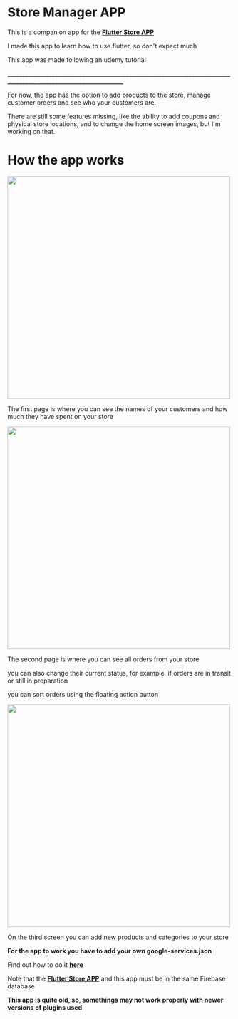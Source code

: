 # Store Manager APP

This is a companion app for the **[Flutter Store APP](https://github.com/guibrandalisee/FlutterStoreApp)**

I made this app to learn how to use flutter, so don't expect much

This app was made following an udemy tutorial

**__________________________________________________________________________________________________________________**


For now, the app has the option to add products to the store, manage customer orders and see who your customers are.

There are still some features missing, like the ability to add coupons and physical store locations, and to change the home screen images, but I'm working on that.

# How the app works

<img src="https://user-images.githubusercontent.com/41174096/127559575-8597b4b0-f178-4599-917b-50823c6bb1f8.png" height="500">

The first page is where you can see the names of your customers and how much they have spent on your store

<img src="https://user-images.githubusercontent.com/41174096/127559399-1425ae20-d538-4d82-b0f2-961dbe12ff3c.png" height="500">

The second page is where you can see all orders from your store

you can also change their current status, for example, if orders are in transit or still in preparation

you can sort orders using the floating action button

<img src="https://user-images.githubusercontent.com/41174096/127559938-c188cf01-ad74-4326-8897-daebfdc0ee81.png" height="500">

On the third screen you can add new products and categories to your store

**For the app to work you have to add your own google-services.json**

Find out how to do it **[here](https://firebase.google.com/docs/flutter/setup)**

Note that the **[Flutter Store APP](https://github.com/guibrandalisee/FlutterStoreApp)** and this app must be in the same Firebase database

**This app is quite old, so, somethings may not work properly with newer versions of plugins used**
